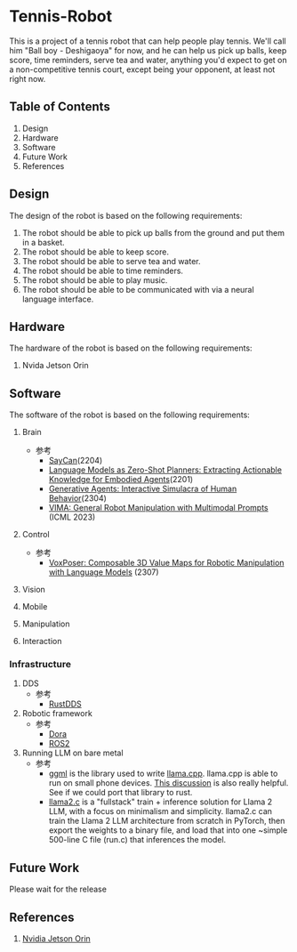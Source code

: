 # Tennis-Robot

This is a project of a tennis robot that can help people play tennis.
We'll call him "Ball boy - Deshigaoya" for now, and he can help us pick up balls, keep score, time reminders, serve tea and water, anything you'd expect to get on a non-competitive tennis court, except being your opponent, at least not right now.


## Table of Contents

1. Design
2. Hardware
3. Software
4. Future Work
5. References

## Design

The design of the robot is based on the following requirements:

1. The robot should be able to pick up balls from the ground and put them in a basket.
2. The robot should be able to keep score.
3. The robot should be able to serve tea and water.
4. The robot should be able to time reminders.
5. The robot should be able to play music.
6. The robot should be able to be communicated with via a neural language interface.

## Hardware

The hardware of the robot is based on the following requirements:

1. Nvida Jetson Orin

## Software

The software of the robot is based on the following requirements:

1. Brain

    * 参考
        * [SayCan](https://say-can.github.io/assets/palm_saycan.pdf)(2204)
        * [Language Models as Zero-Shot Planners: Extracting Actionable Knowledge for Embodied Agents](https://arxiv.org/pdf/2201.07207.pdf)(2201)
        * [Generative Agents: Interactive Simulacra of Human Behavior](https://arxiv.org/pdf/2304.03442v1.pdf)(2304)
        * [VIMA: General Robot Manipulation with Multimodal Prompts](https://vimalabs.github.io/) (ICML 2023)
        
2. Control
    * 参考
        * [VoxPoser: Composable 3D Value Maps for Robotic Manipulation with Language Models](https://voxposer.github.io/) (2307)
3. Vision
4. Mobile
5. Manipulation
6. Interaction

### Infrastructure
1. DDS
    * 参考
        * [RustDDS](https://github.com/jhelovuo/RustDDS)
1. Robotic framework
    * 参考
        * [Dora](https://dora.carsmos.ai/)
        * [ROS2](https://docs.ros.org/en/rolling/)
1. Running LLM on bare metal
    * 参考
        * [ggml](https://github.com/ggerganov/ggml) is the library used to write [llama.cpp](https://github.com/ggerganov/llama.cpp). llama.cpp is able to run on small phone devices. [This discussion](https://github.com/ggerganov/llama.cpp/discussions/915) is also really helpful. See if we could port that library to rust.
        * [llama2.c](https://github.com/karpathy/llama2.c) is a "fullstack" train + inference solution for Llama 2 LLM, with a focus on minimalism and simplicity. llama2.c can train the Llama 2 LLM architecture from scratch in PyTorch, then export the weights to a binary file, and load that into one ~simple 500-line C file (run.c) that inferences the model.

## Future Work

Please wait for the release

## References

1. [Nvidia Jetson Orin](https://developer.nvidia.com/embedded/jetson-orin)



